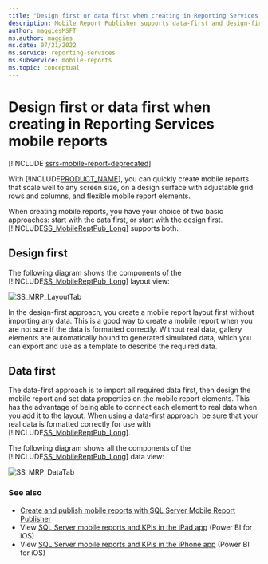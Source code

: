 ```yaml
---
title: "Design first or data first when creating in Reporting Services mobile reports"
description: Mobile Report Publisher supports data-first and design-first approaches to creating reports. Import all data first, or create a design, then import data.
author: maggiesMSFT
ms.author: maggies
ms.date: 07/21/2022
ms.service: reporting-services
ms.subservice: mobile-reports
ms.topic: conceptual
---
```

# Design first or data first when creating in Reporting Services mobile reports

[!INCLUDE [ssrs-mobile-report-deprecated](../../includes/ssrs-mobile-report-deprecated.md)]
  
With [!INCLUDE[PRODUCT_NAME](../../includes/ss-mobilereptpub-long.md)], you can quickly create mobile reports that scale well to any screen size, on a design surface with adjustable grid rows and columns, and flexible mobile report elements.   
  
When creating mobile reports, you have your choice of two basic approaches: start with the data first, or start with the design first. [!INCLUDE[SS_MobileReptPub_Long](../../includes/ss-mobilereptpub-short.md)] supports both.   
  
## Design first  
  
The following diagram shows the components of the [!INCLUDE[SS_MobileReptPub_Long](../../includes/ss-mobilereptpub-short.md)] layout view:   
  
![SS_MRP_LayoutTab](../../reporting-services/mobile-reports/media/ss-mrp-layouttab.png)  
  
In the design-first approach, you create a mobile report layout first without importing any data. This is a good way to create a mobile report when you are not sure if the data is formatted correctly. Without real data, gallery elements are automatically bound to generated simulated data, which you can export and use as a template to describe the required data.  
  
## Data first  
The data-first approach is to import all required data first, then design the mobile report and set data properties on the mobile report elements. This has the advantage of being able to connect each element to real data when you add it to the layout. When using a data-first approach, be sure that your real data is formatted correctly for use with [!INCLUDE[SS_MobileReptPub_Long](../../includes/ss-mobilereptpub-short.md)].   
  
 The following diagram shows all the components of the [!INCLUDE[SS_MobileReptPub_Long](../../includes/ss-mobilereptpub-short.md)] data view:  
  
![SS_MRP_DataTab](../../reporting-services/mobile-reports/media/ss-mrp-datatab.png)  
  
### See also  
- [Create and publish mobile reports with SQL Server Mobile Report Publisher](../../reporting-services/mobile-reports/create-mobile-reports-with-sql-server-mobile-report-publisher.md)  
-  View [SQL Server mobile reports and KPIs in the iPad app](https://pbiwebprod-docs.azurewebsites.net/documentation/powerbi-mobile-ipad-kpis-mobile-reports)  (Power BI for iOS)  
-  View [SQL Server mobile reports and KPIs in the iPhone app](https://pbiwebprod-docs.azurewebsites.net/documentation/powerbi-mobile-iphone-kpis-mobile-reports) (Power BI for iOS)  
  
  
  
  

